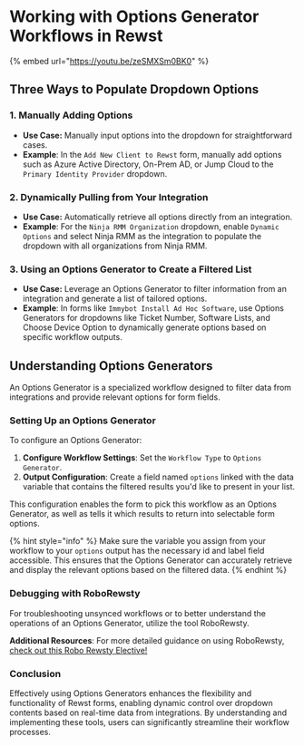 # Working with Options Generator Workflows in Rewst

{% embed url="https://youtu.be/zeSMXSm0BK0" %}

## **Three Ways to Populate Dropdown Options**

### 1. **Manually Adding Options**

* **Use Case:** Manually input options into the dropdown for straightforward cases.
* **Example**: In the `Add New Client to Rewst` form, manually add options such as Azure Active Directory, On-Prem AD, or Jump Cloud to the `Primary Identity Provider` dropdown.

### 2. **Dynamically Pulling from Your Integration**

* **Use Case:** Automatically retrieve all options directly from an integration.
* **Example**: For the `Ninja RMM Organization` dropdown, enable `Dynamic Options` and select Ninja RMM as the integration to populate the dropdown with all organizations from Ninja RMM.

### 3. **Using an Options Generator to Create a Filtered List**

* **Use Case:** Leverage an Options Generator to filter information from an integration and generate a list of tailored options.
* **Example**: In forms like `Immybot Install Ad Hoc Software`, use Options Generators for dropdowns like Ticket Number, Software Lists, and Choose Device Option to dynamically generate options based on specific workflow outputs.

## **Understanding Options Generators**

An Options Generator is a specialized workflow designed to filter data from integrations and provide relevant options for form fields.

### **Setting Up an Options Generator**

To configure an Options Generator:

1. **Configure Workflow Settings**: Set the `Workflow Type` to `Options Generator`.
2. **Output Configuration**: Create a field named `options` linked with the data variable that contains the filtered results you'd like to present in your list.

This configuration enables the form to pick this workflow as an Options Generator, as well as tells it which results to return into selectable form options.

{% hint style="info" %}
Make sure the variable you assign from your workflow to your `options` output has the necessary id and label field accessible. This ensures that the Options Generator can accurately retrieve and display the relevant options based on the filtered data.
{% endhint %}

### **Debugging with RoboRewsty**

For troubleshooting unsynced workflows or to better understand the operations of an Options Generator, utilize the tool RoboRewsty.

**Additional Resources**: For more detailed guidance on using RoboRewsty, [check out this Robo Rewsty Elective!](automate-documentation-with-robo-rewsty.md)

### **Conclusion**

Effectively using Options Generators enhances the flexibility and functionality of Rewst forms, enabling dynamic control over dropdown contents based on real-time data from integrations. By understanding and implementing these tools, users can significantly streamline their workflow processes.
